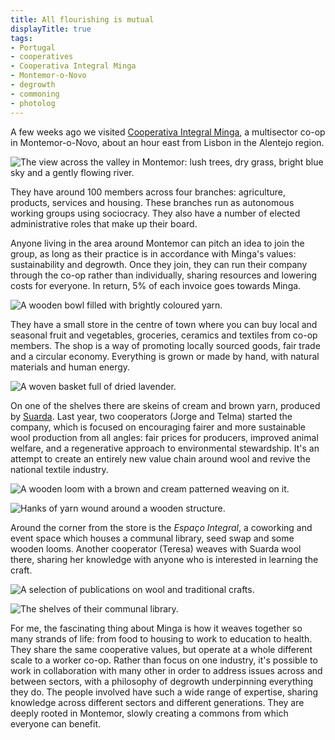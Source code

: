 ```yaml
---
title: All flourishing is mutual
displayTitle: true
tags: 
- Portugal
- cooperatives
- Cooperativa Integral Minga 
- Montemor-o-Novo
- degrowth
- commoning
- photolog
---
```


A few weeks ago we visited [Cooperativa Integral Minga](https://mingamontemor.pt/), a multisector co-op in Montemor-o-Novo, about an hour east from Lisbon in the Alentejo region. 

![The view across the valley in Montemor: lush trees, dry grass, bright blue sky and a gently flowing river.](https://d2w9rnfcy7mm78.cloudfront.net/21545622/original_eb4be0938a498602b8f7fc68f2419534.jpg?1682436901?bc=0)

They have around 100 members across four branches: agriculture, products, services and housing. These branches run as autonomous working groups using sociocracy. They also have a number of elected administrative roles that make up their board. 

Anyone living in the area around Montemor can pitch an idea to join the group, as long as their practice is in accordance with Minga's values: sustainability and degrowth. Once they join, they can run their company through the co-op rather than individually, sharing resources and lowering costs for everyone. In return, 5% of each invoice goes towards Minga.

![A wooden bowl filled with brightly coloured yarn.](https://d2w9rnfcy7mm78.cloudfront.net/21545620/original_0d3b6702689c2559f1d368d94408bc36.jpg?1682436899?bc=0)

They have a small store in the centre of town where you can buy local and seasonal fruit and vegetables, groceries, ceramics and textiles from co-op members. The shop is a way of promoting locally sourced goods, fair trade and a circular economy. Everything is grown or made by hand, with natural materials and human energy. 

![A woven basket full of dried lavender.](https://d2w9rnfcy7mm78.cloudfront.net/21545618/original_1514324898e1427e1faa81b53a4c3e40.jpg?1682436898?bc=0)

On one of the shelves there are skeins of cream and brown yarn, produced by [Suarda](https://suarda.pt/). Last year, two cooperators (Jorge and Telma) started the company, which is focused on encouraging fairer and more sustainable wool production from all angles: fair prices for producers, improved animal welfare, and a regenerative approach to environmental stewardship. It's an attempt to create an entirely new value chain around wool and revive the national textile industry.

![A wooden loom with a brown and cream patterned weaving on it.](https://d2w9rnfcy7mm78.cloudfront.net/21545614/original_0ddcd8866d3d06678466e05d54781d1c.jpg?1682436897?bc=0)

![Hanks of yarn wound around a wooden structure.](https://d2w9rnfcy7mm78.cloudfront.net/21545621/original_3ac86746ab9012b04e89992e36d86838.jpg?1682436900?bc=0)

Around the corner from the store is the *Espaço Integral*, a coworking and event space which houses a communal library, seed swap and some wooden looms. Another cooperator (Teresa) weaves with Suarda wool there, sharing her knowledge with anyone who is interested in learning the craft.

![A selection of publications on wool and traditional crafts.](https://d2w9rnfcy7mm78.cloudfront.net/21545619/original_e7241a7f6755216a150acdf6a4c26faa.jpg?1682436899?bc=0)

![The shelves of their communal library.](https://d2w9rnfcy7mm78.cloudfront.net/21545617/original_03234225819613a895d3fbad6d7cbd76.jpg?1682436898?bc=0)

For me, the fascinating thing about Minga is how it weaves together so many strands of life: from food to housing to work to education to health. They share the same cooperative values, but operate at a whole different scale to a worker co-op. Rather than focus on one industry, it's possible to work in collaboration with many other in order to address issues across and between sectors, with a philosophy of degrowth underpinning everything they do. The people involved have such a wide range of expertise, sharing knowledge across different sectors and different generations. They are deeply rooted in Montemor, slowly creating a commons from which everyone can benefit.